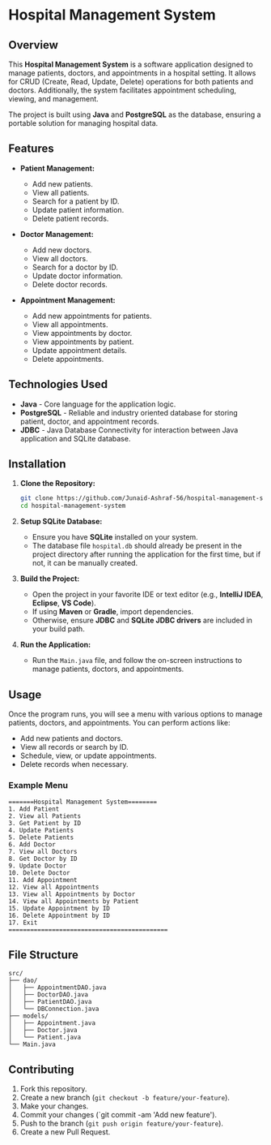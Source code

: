 # Hospital Management System

## Overview
This **Hospital Management System** is a software application designed to manage patients, doctors, and appointments in a hospital setting. It allows for CRUD (Create, Read, Update, Delete) operations for both patients and doctors. Additionally, the system facilitates appointment scheduling, viewing, and management.

The project is built using **Java** and **PostgreSQL** as the database, ensuring a portable solution for managing hospital data.

## Features

- **Patient Management:**
  - Add new patients.
  - View all patients.
  - Search for a patient by ID.
  - Update patient information.
  - Delete patient records.
  
- **Doctor Management:**
  - Add new doctors.
  - View all doctors.
  - Search for a doctor by ID.
  - Update doctor information.
  - Delete doctor records.

- **Appointment Management:**
  - Add new appointments for patients.
  - View all appointments.
  - View appointments by doctor.
  - View appointments by patient.
  - Update appointment details.
  - Delete appointments.

## Technologies Used

- **Java** - Core language for the application logic.
- **PostgreSQL** - Reliable and industry oriented database for storing patient, doctor, and appointment records.
- **JDBC** - Java Database Connectivity for interaction between Java application and SQLite database.

## Installation

1. **Clone the Repository:**

   ```bash
   git clone https://github.com/Junaid-Ashraf-56/hospital-management-system.git
   cd hospital-management-system
   ```

2. **Setup SQLite Database:**
   - Ensure you have **SQLite** installed on your system.
   - The database file `hospital.db` should already be present in the project directory after running the application for the first time, but if not, it can be manually created.

3. **Build the Project:**
   - Open the project in your favorite IDE or text editor (e.g., **IntelliJ IDEA**, **Eclipse**, **VS Code**).
   - If using **Maven** or **Gradle**, import dependencies.
   - Otherwise, ensure **JDBC** and **SQLite JDBC drivers** are included in your build path.

4. **Run the Application:**
   - Run the `Main.java` file, and follow the on-screen instructions to manage patients, doctors, and appointments.

## Usage

Once the program runs, you will see a menu with various options to manage patients, doctors, and appointments. You can perform actions like:

- Add new patients and doctors.
- View all records or search by ID.
- Schedule, view, or update appointments.
- Delete records when necessary.

### Example Menu
```
=======Hospital Management System========
1. Add Patient 
2. View all Patients
3. Get Patient by ID 
4. Update Patients 
5. Delete Patients 
6. Add Doctor 
7. View all Doctors
8. Get Doctor by ID 
9. Update Doctor 
10. Delete Doctor 
11. Add Appointment
12. View all Appointments 
13. View all Appointments by Doctor
14. View all Appointments by Patient 
15. Update Appointment by ID 
16. Delete Appointment by ID
17. Exit
============================================
```

## File Structure

```
src/
├── dao/
│   ├── AppointmentDAO.java
│   ├── DoctorDAO.java
│   ├── PatientDAO.java
│   └── DBConnection.java
├── models/
│   ├── Appointment.java
│   ├── Doctor.java
│   └── Patient.java
└── Main.java
```

## Contributing

1. Fork this repository.
2. Create a new branch (`git checkout -b feature/your-feature`).
3. Make your changes.
4. Commit your changes (`git commit -am 'Add new feature').
5. Push to the branch (`git push origin feature/your-feature`).
6. Create a new Pull Request.

